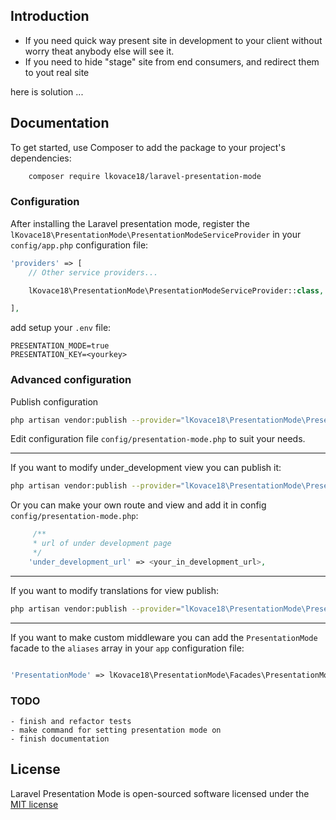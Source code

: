 

## Introduction
  - If you need quick way present site in development to your client without worry theat anybody else will see it.
  - If you need to hide "stage" site from end consumers, and redirect them to yout real site 

  here is solution ...

## Documentation
To get started, use Composer to add the package to your project's dependencies:

```bash
    composer require lkovace18/laravel-presentation-mode
```

### Configuration

After installing the Laravel presentation mode, register the `lKovace18\PresentationMode\PresentationModeServiceProvider` in your `config/app.php` configuration file:

```php
'providers' => [
    // Other service providers...

    lKovace18\PresentationMode\PresentationModeServiceProvider::class,

],
```

add setup your `.env` file:
```
PRESENTATION_MODE=true
PRESENTATION_KEY=<yourkey>
```






### Advanced configuration
Publish configuration

```bash
php artisan vendor:publish --provider="lKovace18\PresentationMode\PresentationModeServiceProvider" --tag="config"
```

Edit configuration file `config/presentation-mode.php` to suit your needs.


---


If you want to modify under_development view you can publish it:

```bash
php artisan vendor:publish --provider="lKovace18\PresentationMode\PresentationModeServiceProvider" --tag="views"
```

Or you can make your own route and view and add it in config `config/presentation-mode.php`:
```php
     /**
     * url of under development page
     */
    'under_development_url' => <your_in_development_url>,
```

---

If you want to modify translations for view publish:

```bash
php artisan vendor:publish --provider="lKovace18\PresentationMode\PresentationModeServiceProvider" --tag="translations"
```
 
---
 If you want to make custom middleware you can add the `PresentationMode` facade to the `aliases` array in your `app` configuration file:

```php

'PresentationMode' => lKovace18\PresentationMode\Facades\PresentationMode::class,

```


### TODO

    - finish and refactor tests
    - make command for setting presentation mode on
    - finish documentation

## License

Laravel Presentation Mode is open-sourced software licensed under the [MIT license](http://opensource.org/licenses/MIT)